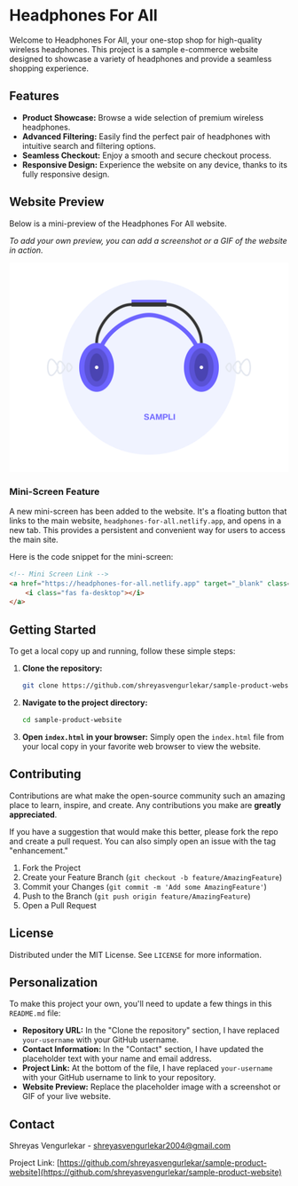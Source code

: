 # Headphones For All

Welcome to Headphones For All, your one-stop shop for high-quality wireless headphones. This project is a sample e-commerce website designed to showcase a variety of headphones and provide a seamless shopping experience.

## Features

*   **Product Showcase:** Browse a wide selection of premium wireless headphones.
*   **Advanced Filtering:** Easily find the perfect pair of headphones with intuitive search and filtering options.
*   **Seamless Checkout:** Enjoy a smooth and secure checkout process.
*   **Responsive Design:** Experience the website on any device, thanks to its fully responsive design.

## Website Preview

Below is a mini-preview of the Headphones For All website.

*To add your own preview, you can add a screenshot or a GIF of the website in action.*

![Website Preview](./images/hero-headphones.svg)

### Mini-Screen Feature

A new mini-screen has been added to the website. It's a floating button that links to the main website, `headphones-for-all.netlify.app`, and opens in a new tab. This provides a persistent and convenient way for users to access the main site.

Here is the code snippet for the mini-screen:

```html
<!-- Mini Screen Link -->
<a href="https://headphones-for-all.netlify.app" target="_blank" class="mini-screen-link" title="Visit our main website">
    <i class="fas fa-desktop"></i>
</a>
```

## Getting Started

To get a local copy up and running, follow these simple steps:

1.  **Clone the repository:**
    ```sh
    git clone https://github.com/shreyasvengurlekar/sample-product-website.git
    ```
2.  **Navigate to the project directory:**
    ```sh
    cd sample-product-website
    ```
3.  **Open `index.html` in your browser:**
    Simply open the `index.html` file from your local copy in your favorite web browser to view the website.

## Contributing

Contributions are what make the open-source community such an amazing place to learn, inspire, and create. Any contributions you make are **greatly appreciated**.

If you have a suggestion that would make this better, please fork the repo and create a pull request. You can also simply open an issue with the tag "enhancement."

1.  Fork the Project
2.  Create your Feature Branch (`git checkout -b feature/AmazingFeature`)
3.  Commit your Changes (`git commit -m 'Add some AmazingFeature'`)
4.  Push to the Branch (`git push origin feature/AmazingFeature`)
5.  Open a Pull Request

## License

Distributed under the MIT License. See `LICENSE` for more information.

## Personalization

To make this project your own, you'll need to update a few things in this `README.md` file:

*   **Repository URL:** In the "Clone the repository" section, I have replaced `your-username` with your GitHub username.
*   **Contact Information:** In the "Contact" section, I have updated the placeholder text with your name and email address.
*   **Project Link:** At the bottom of the file, I have replaced `your-username` with your GitHub username to link to your repository.
*   **Website Preview:** Replace the placeholder image with a screenshot or GIF of your live website.

## Contact

Shreyas Vengurlekar - shreyasvengurlekar2004@gmail.com

Project Link: [https://github.com/shreyasvengurlekar/sample-product-website](https://github.com/shreyasvengurlekar/sample-product-website)
